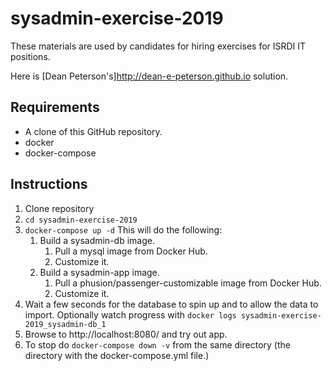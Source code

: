 # sysadmin-exercise-2019

These materials are used by candidates for hiring exercises for ISRDI IT positions.

Here is [Dean Peterson's]http://dean-e-peterson.github.io solution.

## Requirements
* A clone of this GitHub repository.
* docker
* docker-compose

## Instructions
1. Clone repository
1. `cd sysadmin-exercise-2019`
1. `docker-compose up -d`
This will do the following:
    1. Build a sysadmin-db image.
        1. Pull a mysql image from Docker Hub.
        1. Customize it.
    1. Build a sysadmin-app image.
        1. Pull a phusion/passenger-customizable image from Docker Hub.
        3. Customize it.
1. Wait a few seconds for the database to spin up and to allow the data to import.  Optionally watch progress with
`docker logs sysadmin-exercise-2019_sysadmin-db_1`
1. Browse to http://localhost:8080/ and try out app.
1. To stop do
`docker-compose down -v`
from the same directory (the directory with the docker-compose.yml file.)


